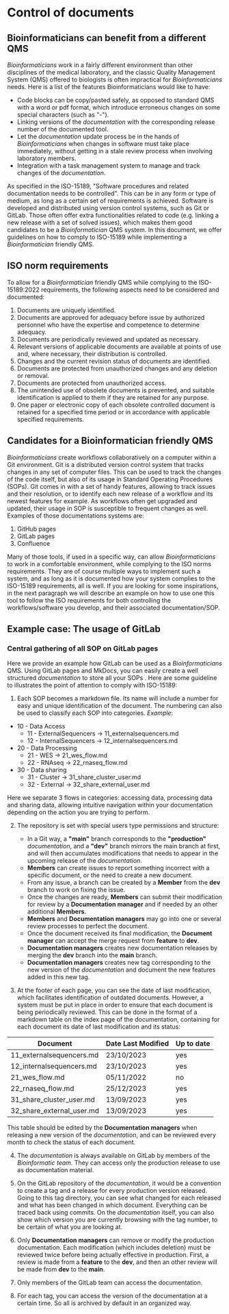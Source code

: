 # Control of documents

## Bioinformaticians can benefit from a different QMS

_Bioinformaticians_ work in a fairly different environment than other disciplines of the medical laboratory, and the classic Quality Management System (QMS) offered to biologists is often impractical for _Bioinformaticians_ needs. Here is a list of the features Bioinformaticians would like to have:

-   Code blocks can be copy/pasted safely, as opposed to standard QMS with a word or pdf format, which introduce erroneous changes on some special characters (such as "-").
-   Linking versions of the _documentation_ with the corresponding release number of the documented tool.
-   Let the _documentation_ update process be in the hands of _Bioinformaticians_ when changes in software must take place immediately, without getting in a stale review process when involving laboratory members.
-   Integration with a task management system to manage and track changes of the _documentation_.

As specified in the ISO-15189, "Software procedures and related documentation needs to be controlled". This can be in any form or type of medium, as long as a certain set of requirements is achieved. Software is developed and distributed using version control systems, such as Git or GitLab. Those often offer extra functionalities related to code (e.g. linking a new release with a set of solved issues), which makes them good candidates to be a _Bioinformatician_ QMS system. In this document, we offer guidelines on how to comply to ISO-15189 while implementing a _Bioinformatician_ friendly QMS.

## ISO norm requirements

To allow for a _Bioinformatician_ friendly QMS while complying to the ISO-15189:2022 requirements, the following aspects need to be considered and documented:

1. Documents are uniquely identified.
2. Documents are approved for adequacy before issue by authorized personnel who have the expertise and competence to determine adequacy.
3. Documents are periodically reviewed and updated as necessary.
4. Relevant versions of applicable documents are available at points of use and, where necessary, their distribution is controlled.
5. Changes and the current revision status of documents are identified.
6. Documents are protected from unauthorized changes and any deletion or removal.
7. Documents are protected from unauthorized access.
8. The unintended use of obsolete documents is prevented, and suitable identification is applied to them if they are retained for any purpose.
9. One paper or electronic copy of each obsolete controlled document is retained for a specified time period or in accordance with applicable specified requirements.

## Candidates for a Bioinformatician friendly QMS

_Bioinformaticians_ create workflows collaboratively on a computer within a Git environment. Git is a distributed version control system that tracks changes in any set of computer files. This can be used to track the changes of the code itself, but also of its usage in Standard Operating Procedures (SOPs). Git comes in with a set of handy features, allowing to track issues and their resolution, or to identify each new release of a workflow and its newest features for example. As workflows often get upgraded and updated, their usage in SOP is susceptible to frequent changes as well. Examples of those documentations systems are:

1. GitHub pages
2. GitLab pages
3. Confluence

Many of those tools, if used in a specific way, can allow _Bioinformaticians_ to work in a comfortable environment, while complying to the ISO norms requirements. They are of course multiple ways to implement such a system, and as long as it is documented how your system complies to the ISO-15189 requirements, all is well. If you are looking for some inspirations, in the next paragraph we will describe an example on how to use one this tool to follow the ISO requirements for both controlling the workflows/software you develop, and their associated documentation/SOP.

## Example case: The usage of GitLab

### Central gathering of all SOP on GitLab pages

Here we provide an example how GitLab can be used as a _Bioinformaticians_ QMS. Using GitLab pages and MkDocs, you can easily create a well structured _documentation_ to store all your SOPs . Here are some guideline to illustrates the point of attention to comply with ISO-15189:

1. Each SOP becomes a markdown file. Its name will include a number for easy and unique identification of the document. The numbering can also be used to classify each SOP into categories. _Example_:

-   10 - Data Access
    -   11 - ExternalSequencers -> 11_externalsequencers.md
    -   12 - InternalSequencers -> 12_internalsequencers.md
-   20 - Data Processing
    -   21 - WES -> 21_wes_flow.md
    -   22 - RNAseq -> 22_rnaseq_flow.md
-   30 - Data sharing
    -   31 - Cluster -> 31_share_cluster_user.md
    -   32 - External -> 32_share_external_user.md

Here we separate 3 flows in categories: accessing data, processing data and sharing data, allowing intuitive navigation within your documentation depending on the action you are trying to perform.

2. The repository is set with special users type permissions and structure:

    - In a Git way, a **"main"** branch corresponds to the **"production"** _documentation_, and a **"dev"** branch mirrors the main branch at first, and will then accumulates modifications that needs to appear in the upcoming release of the _documentation_.
    - **Members** can create issues to report something incorrect with a specific document, or the need to create a new document.
    - From any issue, a branch can be created by a **Member** from the **dev** branch to work on fixing the issue.
    - Once the changes are ready, **Members** can submit their modification for review by a **Documentation manager** and if needed by an other additional **Members**.
    - **Members** and **Documentation managers** may go into one or several review processes to perfect the document.
    - Once the document received its final modification, the **Document manager** can accept the merge request from **feature** to **dev**.
    - **Documentation managers** creates new documentation releases by merging the **dev** branch into the **main** branch.
    - **Documentation managers** creates new tag corresponding to the new version of the _documentation_ and document the new features added in this new tag.

3. At the footer of each page, you can see the date of last modification, which facilitates identification of outdated documents. However, a system must be put in place in order to ensure that each document is being periodically reviewed. This can be done in the format of a markdown table on the index page of the documentation, containing for each document its date of last modification and its status:

| Document                  | Date Last Modified | Up to date |
| ------------------------- | ------------------ | ---------- |
| 11_externalsequencers.md  | 23/10/2023         | yes        |
| 12_internalsequencers.md  | 23/10/2023         | yes        |
| 21_wes_flow.md            | 05/11/2022         | no         |
| 22_rnaseq_flow.md         | 25/12/2023         | yes        |
| 31_share_cluster_user.md  | 13/09/2023         | yes        |
| 32_share_external_user.md | 13/09/2023         | yes        |

This table should be edited by the **Documentation managers** when releasing a new version of the _documentation_, and can be reviewed every month to check the status of each document.

4. The _documentation_ is always available on GitLab by members of the _Bioinformatic team_. They can access only the production release to use as documentation material.

5. On the GitLab repository of the _documentation_, it would be a convention to create a tag and a release for every production version released. Going to this tag directory, you can see what changed for each released and what has been changed in which document. Everything can be traced back using commits. On the _documentation_ itself, you can also show which version you are currently browsing with the tag number, to be certain of what you are looking at.

6. Only **Documentation managers** can remove or modify the production documentation. Each modification (which includes deletion) must be reviewed twice before being actually effective in production. First, a review is made from a **feature** to the **dev**, and then an other review will be made from **dev** to the **main**.

7. Only members of the GitLab team can access the documentation.

8. For each tag, you can access the version of the documentation at a certain time. So all is archived by default in an organized way.
